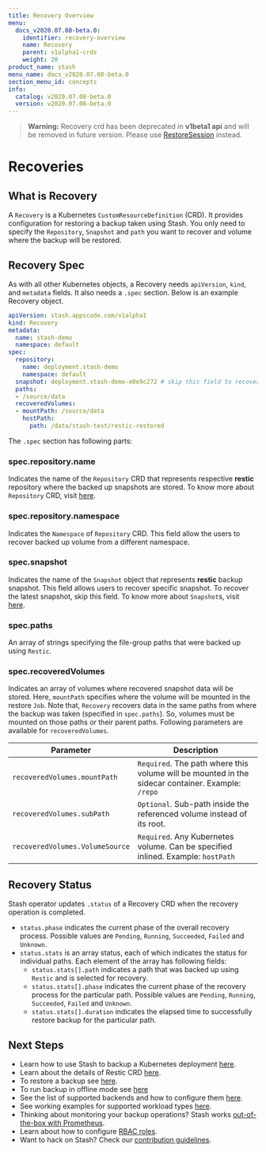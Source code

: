```yaml
---
title: Recovery Overview
menu:
  docs_v2020.07.08-beta.0:
    identifier: recovery-overview
    name: Recovery
    parent: v1alpha1-crds
    weight: 20
product_name: stash
menu_name: docs_v2020.07.08-beta.0
section_menu_id: concepts
info:
  catalog: v2020.07.08-beta.0
  version: v2020.07.08-beta.0
---
```


>**Warning:** Recovery crd has been deprecated in **v1beta1 api** and will be removed in future version. Please use [RestoreSession](/docs/v2020.07.08-beta.0/concepts/crds/restoresession) instead.

# Recoveries

## What is Recovery

A `Recovery` is a Kubernetes `CustomResourceDefinition` (CRD). It provides configuration for restoring a backup taken using Stash. You only need to specify the `Repository`, `Snapshot` and `path` you want to recover and volume where the backup will be restored.

## Recovery Spec

As with all other Kubernetes objects, a Recovery needs `apiVersion`, `kind`, and `metadata` fields. It also needs a `.spec` section. Below is an example Recovery object.

```yaml
apiVersion: stash.appscode.com/v1alpha1
kind: Recovery
metadata:
  name: stash-demo
  namespace: default
spec:
  repository:
    name: deployment.stash-demo
    namespace: default
  snapshot: deployment.stash-demo-e0e9c272 # skip this field to recover latest snapshot
  paths:
  - /source/data
  recoveredVolumes:
  - mountPath: /source/data
    hostPath:
      path: /data/stash-test/restic-restored
```

The `.spec` section has following parts:

### spec.repository.name

Indicates the name of the `Repository` CRD that represents respective **restic** repository where the backed up snapshots are stored. To know more about `Repository` CRD, visit [here](/docs/v2020.07.08-beta.0/concepts/crds/repository).

### spec.repository.namespace

Indicates the `Namespace` of `Repository` CRD. This field allow the users to recover backed up volume from a different namespace.

### spec.snapshot

Indicates the name of the `Snapshot` object that represents **restic** backup snapshot. This field allows users to recover specific snapshot. To recover the latest snapshot, skip this field. To know more about `Snapshot`s, visit [here](/docs/v2020.07.08-beta.0/concepts/crds/snapshot).

### spec.paths

An array of strings specifying the file-group paths that were backed up using `Restic`.

### spec.recoveredVolumes

Indicates an array of volumes where recovered snapshot data will be stored. Here, `mountPath` specifies where the volume will be mounted in the restore `Job`. Note that, `Recovery` recovers data in the same paths from where the backup was taken (specified in `spec.paths`). So, volumes must be mounted on those paths or their parent paths. Following parameters are available for `recoveredVolumes`.

| Parameter                       | Description                                                                                       |
|---------------------------------|---------------------------------------------------------------------------------------------------|
| `recoveredVolumes.mountPath`    | `Required`. The path where this volume will be mounted in the sidecar container. Example: `/repo` |
| `recoveredVolumes.subPath`      | `Optional`. Sub-path inside the referenced volume instead of its root.                            |
| `recoveredVolumes.VolumeSource` | `Required`. Any Kubernetes volume. Can be specified inlined. Example: `hostPath`                  |

## Recovery Status

Stash operator updates `.status` of a Recovery CRD when the recovery operation is completed.

 - `status.phase` indicates the current phase of the overall recovery process. Possible values are `Pending`, `Running`, `Succeeded`, `Failed` and `Unknown`.
 - `status.stats` is an array status, each of which indicates the status for individual paths. Each element of the array has following fields:
   - `status.stats[].path` indicates a path that was backed up using `Restic` and is selected for recovery.
   - `status.stats[].phase` indicates the current phase of the recovery process for the particular path. Possible values are `Pending`, `Running`, `Succeeded`, `Failed` and `Unknown`.
   - `status.stats[].duration` indicates the elapsed time to successfully restore backup for the particular path.

## Next Steps

- Learn how to use Stash to backup a Kubernetes deployment [here](/docs/v2020.07.08-beta.0/guides/v1alpha1/backup).
- Learn about the details of Restic CRD [here](/docs/v2020.07.08-beta.0/concepts/crds/v1alpha1/restic).
- To restore a backup see [here](/docs/v2020.07.08-beta.0/guides/v1alpha1/restore).
- To run backup in offline mode see [here](/docs/v2020.07.08-beta.0/guides/v1alpha1/offline_backup)
- See the list of supported backends and how to configure them [here](/docs/v2020.07.08-beta.0/guides/v1alpha1/backends/overview).
- See working examples for supported workload types [here](/docs/v2020.07.08-beta.0/guides/v1alpha1/workloads).
- Thinking about monitoring your backup operations? Stash works [out-of-the-box with Prometheus](/docs/v2020.07.08-beta.0/guides/v1alpha1/monitoring/overview).
- Learn about how to configure [RBAC roles](/docs/v2020.07.08-beta.0/guides/v1alpha1/rbac).
- Want to hack on Stash? Check our [contribution guidelines](/docs/v2020.07.08-beta.0/CONTRIBUTING).
